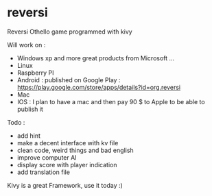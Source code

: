 reversi
=======

Reversi Othello game programmed with kivy

Will work on :
- Windows xp and more great products from Microsoft ... 
- Linux
- Raspberry PI
- Android : published on Google Play  : https://play.google.com/store/apps/details?id=org.reversi
- Mac 
- IOS : I plan to have a mac and then pay 90 $ to Apple to be able to publish it



Todo :
- add hint
- make a decent interface with kv file
- clean code, weird things and bad english
- improve computer AI
- display score with player indication
- add translation file

Kivy is a great Framework, use it today :)
